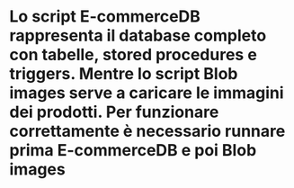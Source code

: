 # Lo script E-commerceDB rappresenta il database completo con tabelle, stored procedures e triggers. Mentre lo script Blob images serve a caricare le immagini dei prodotti. Per funzionare correttamente è necessario runnare prima E-commerceDB e poi Blob images